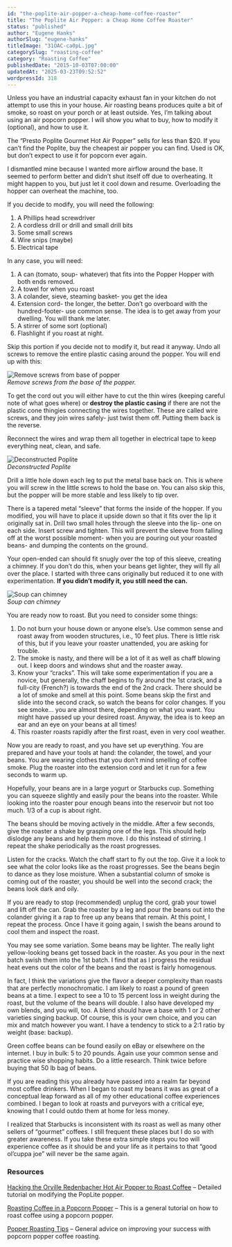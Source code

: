 ```yaml
---
id: "the-poplite-air-popper-a-cheap-home-coffee-roaster"
title: "The Poplite Air Popper: a Cheap Home Coffee Roaster"
status: "published"
author: "Eugene Hanks"
authorSlug: "eugene-hanks"
titleImage: "31OAC-ca0pL.jpg"
categorySlug: "roasting-coffee"
category: "Roasting Coffee"
publishedDate: "2015-10-03T07:00:00"
updatedAt: "2025-03-23T09:52:52"
wordpressId: 318
---
```


Unless you have an industrial capacity exhaust fan in your kitchen do not attempt to use this in your house. Air roasting beans produces quite a bit of smoke, so roast on your porch or at least outside. Yes, I’m talking about using an air popcorn popper. I will show you what to buy, how to modify it (optional), and how to use it.

The “Presto Poplite Gourmet Hot Air Popper” sells for less than $20. If you can’t find the Poplite, buy the cheapest air popper you can find. Used is OK, but don’t expect to use it for popcorn ever again.

I dismantled mine because I wanted more airflow around the base. It seemed to perform better and didn’t shut itself off due to overheating. It might happen to you, but just let it cool down and resume. Overloading the hopper can overheat the machine, too.

If you decide to modify, you will need the following:

1.  A Phillips head screwdriver
2.  A cordless drill or drill and small drill bits
3.  Some small screws
4.  Wire snips (maybe)
5.  Electrical tape

In any case, you will need:

1.  A can (tomato, soup- whatever) that fits into the Popper Hopper with both ends removed.
2.  A towel for when you roast
3.  A colander, sieve, steaming basket- you get the idea
4.  Extension cord- the longer, the better. Don’t go overboard with the hundred-footer- use common sense. The idea is to get away from your dwelling. You will thank me later.
5.  A stirrer of some sort (optional)
6.  Flashlight if you roast at night.

Skip this portion if you decide not to modify it, but read it anyway. Undo all screws to remove the entire plastic casing around the popper. You will end up with this:

![Remove screws from base of popper](000_0022c.jpg)  
*Remove screws from the base of the popper.*

To get the cord out you will either have to cut the thin wires (keeping careful note of what goes where) or **destroy the plastic casing** if there are not the plastic cone thingies connecting the wires together. These are called wire screws, and they join wires safely- just twist them off. Putting them back is the reverse.

Reconnect the wires and wrap them all together in electrical tape to keep everything neat, clean, and safe.

![Deconstructed Poplite](000_0023c.jpg)  
*Deconstructed Poplite*

Drill a little hole down each leg to put the metal base back on. This is where you will screw in the little screws to hold the base on. You can also skip this, but the popper will be more stable and less likely to tip over.

There is a tapered metal “sleeve” that forms the inside of the hopper. If you modified, you will have to place it upside down so that it fits over the lip it originally sat in. Drill two small holes through the sleeve into the lip- one on each side. Insert screw and tighten. This will prevent the sleeve from falling off at the worst possible moment- when you are pouring out your roasted beans- and dumping the contents on the ground.

Your open-ended can should fit snugly over the top of this sleeve, creating a chimney. If you don’t do this, when your beans get lighter, they will fly all over the place. I started with three cans originally but reduced it to one with experimentation. **If you didn’t modify it, you still need the can.**

![Soup can chimney](000_0026c.jpg)  
*Soup can chimney*

You are ready now to roast. But you need to consider some things:

1.  Do not burn your house down or anyone else’s. Use common sense and roast away from wooden structures, i.e., 10 feet plus. There is little risk of this, but if you leave your roaster unattended, you are asking for trouble.
2.  The smoke is nasty, and there will be a lot of it as well as chaff blowing out. I keep doors and windows shut and the roaster away.
3.  Know your “cracks”. This will take some experimentation if you are a novice, but generally, the chaff begins to fly around the 1st crack, and a full-city (French?) is towards the end of the 2nd crack. There should be a lot of smoke and smell at this point. Some beans skip the first and slide into the second crack, so watch the beans for color changes. If you see smoke… you are almost there, depending on what you want. You might have passed up your desired roast. Anyway, the idea is to keep an ear and an eye on your beans at all times!
4.  This roaster roasts rapidly after the first roast, even in very cool weather.

Now you are ready to roast, and you have set up everything. You are prepared and have your tools at hand: the colander, the towel, and your beans. You are wearing clothes that you don’t mind smelling of coffee smoke. Plug the roaster into the extension cord and let it run for a few seconds to warm up.

Hopefully, your beans are in a large yogurt or Starbucks cup. Something you can squeeze slightly and easily pour the beans into the roaster. While looking into the roaster pour enough beans into the reservoir but not too much. 1/3 of a cup is about right.

The beans should be moving actively in the middle. After a few seconds, give the roaster a shake by grasping one of the legs. This should help dislodge any beans and help them move. I do this instead of stirring. I repeat the shake periodically as the roast progresses.

Listen for the cracks. Watch the chaff start to fly out the top. Give it a look to see what the color looks like as the roast progresses. See the beans begin to dance as they lose moisture. When a substantial column of smoke is coming out of the roaster, you should be well into the second crack; the beans look dark and oily.

If you are ready to stop (recommended) unplug the cord, grab your towel and lift off the can. Grab the roaster by a leg and pour the beans out into the colander giving it a rap to free up any beans that remain. At this point, I repeat the process. Once I have it going again, I swish the beans around to cool them and inspect the roast.

You may see some variation. Some beans may be lighter. The really light yellow-looking beans get tossed back in the roaster. As you pour in the next batch swish them into the 1st batch. I find that as I progress the residual heat evens out the color of the beans and the roast is fairly homogenous.

In fact, I think the variations give the flavor a deeper complexity than roasts that are perfectly monochromatic. I am likely to roast a pound of green beans at a time. I expect to see a 10 to 15 percent loss in weight during the roast, but the volume of the beans will double. I also have developed my own blends, and you will, too. A blend should have a base with 1 or 2 other varieties singing backup. Of course, this is your own choice, and you can mix and match however you want. I have a tendency to stick to a 2:1 ratio by weight (base: backup).

Green coffee beans can be found easily on eBay or elsewhere on the internet. I buy in bulk: 5 to 20 pounds. Again use your common sense and practice wise shopping habits. Do a little research. Think twice before buying that 50 lb bag of beans.

If you are reading this you already have passed into a realm far beyond most coffee drinkers. When I began to roast my beans it was as great of a conceptual leap forward as all of my other educational coffee experiences combined. I began to look at roasts and purveyors with a critical eye, knowing that I could outdo them at home for less money.

I realized that Starbucks is inconsistent with its roast as well as many other sellers of “gourmet” coffees. I still frequent these places but I do so with greater awareness. If you take these extra simple steps you too will experience coffee as it should be and your life as it pertains to that “good ol’cuppa joe” will never be the same again.

### Resources

[Hacking the Orville Redenbacher Hot Air Popper to Roast Coffee](/poplite-coffee-roaster/) – Detailed tutorial on modifying the PopLite popper.

[Roasting Coffee in a Popcorn Popper](/roasting-coffee-in-a-popcorn-popper/) – This is a general tutorial on how to roast coffee using a popcorn popper.

[Popper Roasting Tips](/popper-roasting-tips/) – General advice on improving your success with popcorn popper coffee roasting.
